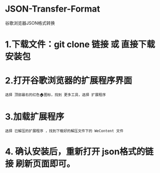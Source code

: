 # JSON-Transfer-Format
谷歌浏览器JSON格式转换

# 1.下载文件：git clone 链接 或 直接下载安装包
# 2.打开谷歌浏览器的扩展程序界面
    选择 顶部最右的红色🏠图标，找到 更多工具，选择 扩展程序
# 3.加载扩展程序
    选择 已解压的扩展程序 ，找到下载好的解压文件下的 WeContent 文件
# 4. 确认安装后，重新打开 json格式的链接 刷新页面即可。
